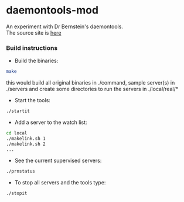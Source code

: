 # daemontools-mod
An experiment with Dr Bernstein's daemontools.  
The source site is [here](https://cr.yp.to/daemontools.html)
 

### Build instructions

-   Build the binaries:

```bash
make
```
this would build all original binaries in ./command, sample server(s) in
./servers and create some directories to run the servers in ./local/real/\*

-   Start the tools:

```bash
./startit
```

-   Add a server to the watch list:

```bash
cd local
./makelink.sh 1
./makelink.sh 2
...
```

-   See the current supervised servers:

```bash
./prnstatus
```
-   To stop all servers and the tools type:

```bash
./stopit
```
